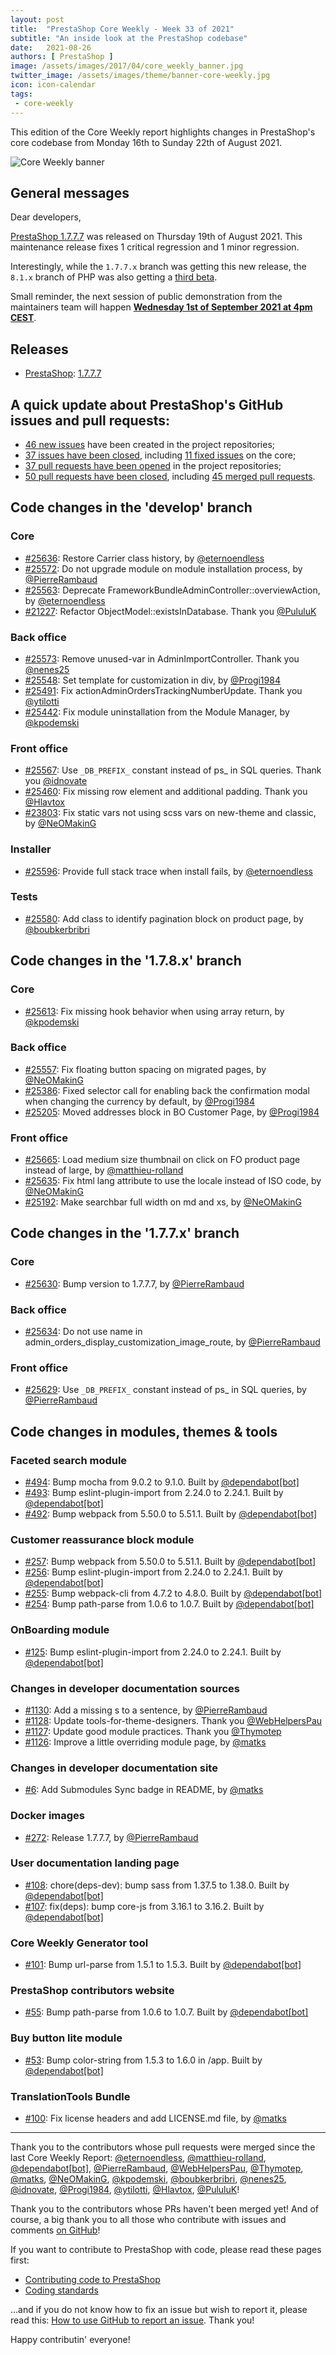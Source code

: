 ```yaml
---
layout: post
title:  "PrestaShop Core Weekly - Week 33 of 2021"
subtitle: "An inside look at the PrestaShop codebase"
date:   2021-08-26
authors: [ PrestaShop ]
image: /assets/images/2017/04/core_weekly_banner.jpg
twitter_image: /assets/images/theme/banner-core-weekly.jpg
icon: icon-calendar
tags:
 - core-weekly
---
```


This edition of the Core Weekly report highlights changes in PrestaShop's core codebase from Monday 16th to Sunday 22th of August 2021.

![Core Weekly banner](/assets/images/2018/12/banner-core-weekly.jpg)

## General messages

Dear developers,

[PrestaShop 1.7.7.7](https://build.prestashop.com/news/prestashop-1-7-7-7-maintenance-release/) was released on Thursday 19th of August 2021. This maintenance release fixes 1 critical regression and 1 minor regression.

Interestingly, while the `1.7.7.x` branch was getting this new release, the `8.1.x` branch of PHP was also getting a [third beta](https://www.php.net/archive/2021.php#2021-08-19-1).

Small reminder, the next session of public demonstration from the maintainers team will happen [**Wednesday 1st of September 2021 at 4pm CEST**](https://www.youtube.com/watch?v=9oEBquMz008).


## Releases

* [PrestaShop](https://github.com/PrestaShop/PrestaShop): [1.7.7.7](https://github.com/PrestaShop/PrestaShop/releases/tag/1.7.7.7)


## A quick update about PrestaShop's GitHub issues and pull requests:

- [46 new issues](https://github.com/search?q=org%3APrestaShop+is%3Apublic++-repo%3Aprestashop%2Fprestashop.github.io++is%3Aissue+created%3A2021-08-16..2021-08-22) have been created in the project repositories;
- [37 issues have been closed](https://github.com/search?q=org%3APrestaShop+is%3Apublic++-repo%3Aprestashop%2Fprestashop.github.io++is%3Aissue+closed%3A2021-08-16..2021-08-22), including [11 fixed issues](https://github.com/search?q=org%3APrestaShop+is%3Apublic++-repo%3Aprestashop%2Fprestashop.github.io++is%3Aissue+label%3Afixed+closed%3A2021-08-16..2021-08-22) on the core;
- [37 pull requests have been opened](https://github.com/search?q=org%3APrestaShop+is%3Apublic++-repo%3Aprestashop%2Fprestashop.github.io++is%3Apr+created%3A2021-08-16..2021-08-22) in the project repositories;
- [50 pull requests have been closed](https://github.com/search?q=org%3APrestaShop+is%3Apublic++-repo%3Aprestashop%2Fprestashop.github.io++is%3Apr+closed%3A2021-08-16..2021-08-22), including [45 merged pull requests](https://github.com/search?q=org%3APrestaShop+is%3Apublic++-repo%3Aprestashop%2Fprestashop.github.io++is%3Apr+merged%3A2021-08-16..2021-08-22).



## Code changes in the 'develop' branch


### Core
* [#25636](https://github.com/PrestaShop/PrestaShop/pull/25636): Restore Carrier class history, by [@eternoendless](https://github.com/eternoendless)
* [#25572](https://github.com/PrestaShop/PrestaShop/pull/25572): Do not upgrade module on module installation process, by [@PierreRambaud](https://github.com/PierreRambaud)
* [#25563](https://github.com/PrestaShop/PrestaShop/pull/25563): Deprecate FrameworkBundleAdminController::overviewAction, by [@eternoendless](https://github.com/eternoendless)
* [#21227](https://github.com/PrestaShop/PrestaShop/pull/21227): Refactor ObjectModel::existsInDatabase. Thank you [@PululuK](https://github.com/PululuK)


### Back office
* [#25573](https://github.com/PrestaShop/PrestaShop/pull/25573): Remove unused-var in AdminImportController. Thank you [@nenes25](https://github.com/nenes25)
* [#25548](https://github.com/PrestaShop/PrestaShop/pull/25548): Set template for customization in div, by [@Progi1984](https://github.com/Progi1984)
* [#25491](https://github.com/PrestaShop/PrestaShop/pull/25491): Fix actionAdminOrdersTrackingNumberUpdate. Thank you [@ytilotti](https://github.com/ytilotti)
* [#25442](https://github.com/PrestaShop/PrestaShop/pull/25442): Fix module uninstallation from the Module Manager, by [@kpodemski](https://github.com/kpodemski)


### Front office
* [#25567](https://github.com/PrestaShop/PrestaShop/pull/25567): Use `_DB_PREFIX_` constant instead of ps_ in SQL queries. Thank you [@idnovate](https://github.com/idnovate)
* [#25460](https://github.com/PrestaShop/PrestaShop/pull/25460): Fix missing row element and additional padding. Thank you [@Hlavtox](https://github.com/Hlavtox)
* [#23803](https://github.com/PrestaShop/PrestaShop/pull/23803): Fix static vars not using scss vars on new-theme and classic, by [@NeOMakinG](https://github.com/NeOMakinG)


### Installer
* [#25596](https://github.com/PrestaShop/PrestaShop/pull/25596): Provide full stack trace when install fails, by [@eternoendless](https://github.com/eternoendless)


### Tests
* [#25580](https://github.com/PrestaShop/PrestaShop/pull/25580): Add class to identify pagination block on product page, by [@boubkerbribri](https://github.com/boubkerbribri)


## Code changes in the '1.7.8.x' branch


### Core
* [#25613](https://github.com/PrestaShop/PrestaShop/pull/25613): Fix missing hook behavior when using array return, by [@kpodemski](https://github.com/kpodemski)


### Back office
* [#25557](https://github.com/PrestaShop/PrestaShop/pull/25557): Fix floating button spacing on migrated pages, by [@NeOMakinG](https://github.com/NeOMakinG)
* [#25386](https://github.com/PrestaShop/PrestaShop/pull/25386): Fixed selector call for enabling back the confirmation modal when changing the currency by default, by [@Progi1984](https://github.com/Progi1984)
* [#25205](https://github.com/PrestaShop/PrestaShop/pull/25205): Moved addresses block in BO Customer Page, by [@Progi1984](https://github.com/Progi1984)


### Front office
* [#25665](https://github.com/PrestaShop/PrestaShop/pull/25665): Load medium size thumbnail on click on FO product page instead of large, by [@matthieu-rolland](https://github.com/matthieu-rolland)
* [#25635](https://github.com/PrestaShop/PrestaShop/pull/25635): Fix html lang attribute to use the locale instead of ISO code, by [@NeOMakinG](https://github.com/NeOMakinG)
* [#25192](https://github.com/PrestaShop/PrestaShop/pull/25192): Make searchbar full width on md and xs, by [@NeOMakinG](https://github.com/NeOMakinG)


## Code changes in the '1.7.7.x' branch


### Core
* [#25630](https://github.com/PrestaShop/PrestaShop/pull/25630): Bump version to 1.7.7.7, by [@PierreRambaud](https://github.com/PierreRambaud)


### Back office
* [#25634](https://github.com/PrestaShop/PrestaShop/pull/25634): Do not use name in admin_orders_display_customization_image_route, by [@PierreRambaud](https://github.com/PierreRambaud)


### Front office
* [#25629](https://github.com/PrestaShop/PrestaShop/pull/25629): Use `_DB_PREFIX_` constant instead of ps_ in SQL queries, by [@PierreRambaud](https://github.com/PierreRambaud)


## Code changes in modules, themes & tools


### Faceted search module
* [#494](https://github.com/PrestaShop/ps_facetedsearch/pull/494): Bump mocha from 9.0.2 to 9.1.0. Built by [@dependabot[bot]](https://github.com/apps/dependabot)
* [#493](https://github.com/PrestaShop/ps_facetedsearch/pull/493): Bump eslint-plugin-import from 2.24.0 to 2.24.1. Built by [@dependabot[bot]](https://github.com/apps/dependabot)
* [#492](https://github.com/PrestaShop/ps_facetedsearch/pull/492): Bump webpack from 5.50.0 to 5.51.1. Built by [@dependabot[bot]](https://github.com/apps/dependabot)


### Customer reassurance block module
* [#257](https://github.com/PrestaShop/blockreassurance/pull/257): Bump webpack from 5.50.0 to 5.51.1. Built by [@dependabot[bot]](https://github.com/apps/dependabot)
* [#256](https://github.com/PrestaShop/blockreassurance/pull/256): Bump eslint-plugin-import from 2.24.0 to 2.24.1. Built by [@dependabot[bot]](https://github.com/apps/dependabot)
* [#255](https://github.com/PrestaShop/blockreassurance/pull/255): Bump webpack-cli from 4.7.2 to 4.8.0. Built by [@dependabot[bot]](https://github.com/apps/dependabot)
* [#254](https://github.com/PrestaShop/blockreassurance/pull/254): Bump path-parse from 1.0.6 to 1.0.7. Built by [@dependabot[bot]](https://github.com/apps/dependabot)


### OnBoarding module
* [#125](https://github.com/PrestaShop/welcome/pull/125): Bump eslint-plugin-import from 2.24.0 to 2.24.1. Built by [@dependabot[bot]](https://github.com/apps/dependabot)


### Changes in developer documentation sources
* [#1130](https://github.com/PrestaShop/docs/pull/1130): Add a missing s to a sentence, by [@PierreRambaud](https://github.com/PierreRambaud)
* [#1128](https://github.com/PrestaShop/docs/pull/1128): Update tools-for-theme-designers. Thank you [@WebHelpersPau](https://github.com/WebHelpersPau)
* [#1127](https://github.com/PrestaShop/docs/pull/1127): Update good module practices. Thank you [@Thymotep](https://github.com/Thymotep)
* [#1126](https://github.com/PrestaShop/docs/pull/1126): Improve a little overriding module page, by [@matks](https://github.com/matks)


### Changes in developer documentation site
* [#6](https://github.com/PrestaShop/devdocs-site/pull/6): Add Submodules Sync badge in README, by [@matks](https://github.com/matks)


### Docker images
* [#272](https://github.com/PrestaShop/docker/pull/272): Release 1.7.7.7, by [@PierreRambaud](https://github.com/PierreRambaud)


### User documentation landing page
* [#108](https://github.com/PrestaShop/user-documentation-landing/pull/108): chore(deps-dev): bump sass from 1.37.5 to 1.38.0. Built by [@dependabot[bot]](https://github.com/apps/dependabot)
* [#107](https://github.com/PrestaShop/user-documentation-landing/pull/107): fix(deps): bump core-js from 3.16.1 to 3.16.2. Built by [@dependabot[bot]](https://github.com/apps/dependabot)


### Core Weekly Generator tool
* [#101](https://github.com/PrestaShop/core-weekly-generator/pull/101): Bump url-parse from 1.5.1 to 1.5.3. Built by [@dependabot[bot]](https://github.com/apps/dependabot)


### PrestaShop contributors website
* [#55](https://github.com/PrestaShop/TopContributors/pull/55): Bump path-parse from 1.0.6 to 1.0.7. Built by [@dependabot[bot]](https://github.com/apps/dependabot)


### Buy button lite module
* [#53](https://github.com/PrestaShop/ps_buybuttonlite/pull/53): Bump color-string from 1.5.3 to 1.6.0 in /app. Built by [@dependabot[bot]](https://github.com/apps/dependabot)


### TranslationTools Bundle
* [#100](https://github.com/PrestaShop/TranslationToolsBundle/pull/100): Fix license headers and add LICENSE.md file, by [@matks](https://github.com/matks)


<hr />

Thank you to the contributors whose pull requests were merged since the last Core Weekly Report: [@eternoendless](https://github.com/eternoendless), [@matthieu-rolland](https://github.com/matthieu-rolland), [@dependabot[bot]](https://github.com/apps/dependabot), [@PierreRambaud](https://github.com/PierreRambaud), [@WebHelpersPau](https://github.com/WebHelpersPau), [@Thymotep](https://github.com/Thymotep), [@matks](https://github.com/matks), [@NeOMakinG](https://github.com/NeOMakinG), [@kpodemski](https://github.com/kpodemski), [@boubkerbribri](https://github.com/boubkerbribri), [@nenes25](https://github.com/nenes25), [@idnovate](https://github.com/idnovate), [@Progi1984](https://github.com/Progi1984), [@ytilotti](https://github.com/ytilotti), [@Hlavtox](https://github.com/Hlavtox), [@PululuK](https://github.com/PululuK)!

Thank you to the contributors whose PRs haven't been merged yet! And of course, a big thank you to all those who contribute with issues and comments [on GitHub](https://github.com/PrestaShop/PrestaShop)!

If you want to contribute to PrestaShop with code, please read these pages first:

 * [Contributing code to PrestaShop](https://devdocs.prestashop.com/1.7/contribute/contribution-guidelines/)
 * [Coding standards](https://devdocs.prestashop.com/1.7/development/coding-standards/)

...and if you do not know how to fix an issue but wish to report it, please read this: [How to use GitHub to report an issue](https://devdocs.prestashop.com/1.7/contribute/contribute-reporting-issues/). Thank you!

Happy contributin' everyone!
